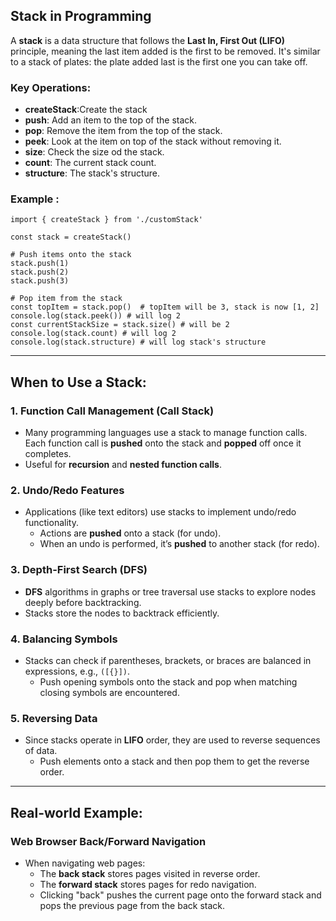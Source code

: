 ## Stack in Programming

A **stack** is a data structure that follows the **Last In, First Out (LIFO)** principle, meaning the last item added is the first to be removed. It's similar to a stack of plates: the plate added last is the first one you can take off.

### Key Operations:

- **createStack**:Create the stack
- **push**: Add an item to the top of the stack.
- **pop**: Remove the item from the top of the stack.
- **peek**: Look at the item on top of the stack without removing it.
- **size**: Check the size od the stack.
- **count**: The current stack count.
- **structure**: The stack's structure.

### Example :

```
import { createStack } from './customStack'

const stack = createStack()

# Push items onto the stack
stack.push(1)
stack.push(2)
stack.push(3)

# Pop item from the stack
const topItem = stack.pop()  # topItem will be 3, stack is now [1, 2]
console.log(stack.peek()) # will log 2
const currentStackSize = stack.size() # will be 2
console.log(stack.count) # will log 2
console.log(stack.structure) # will log stack's structure
```

---

## When to Use a Stack:

### 1. Function Call Management (Call Stack)

- Many programming languages use a stack to manage function calls. Each function call is **pushed** onto the stack and **popped** off once it completes.
- Useful for **recursion** and **nested function calls**.

### 2. Undo/Redo Features

- Applications (like text editors) use stacks to implement undo/redo functionality.
  - Actions are **pushed** onto a stack (for undo).
  - When an undo is performed, it’s **pushed** to another stack (for redo).

### 3. Depth-First Search (DFS)

- **DFS** algorithms in graphs or tree traversal use stacks to explore nodes deeply before backtracking.
- Stacks store the nodes to backtrack efficiently.

### 4. Balancing Symbols

- Stacks can check if parentheses, brackets, or braces are balanced in expressions, e.g., `([{}])`.
  - Push opening symbols onto the stack and pop when matching closing symbols are encountered.

### 5. Reversing Data

- Since stacks operate in **LIFO** order, they are used to reverse sequences of data.
  - Push elements onto a stack and then pop them to get the reverse order.

---

## Real-world Example:

### Web Browser Back/Forward Navigation

- When navigating web pages:
  - The **back stack** stores pages visited in reverse order.
  - The **forward stack** stores pages for redo navigation.
  - Clicking "back" pushes the current page onto the forward stack and pops the previous page from the back stack.
